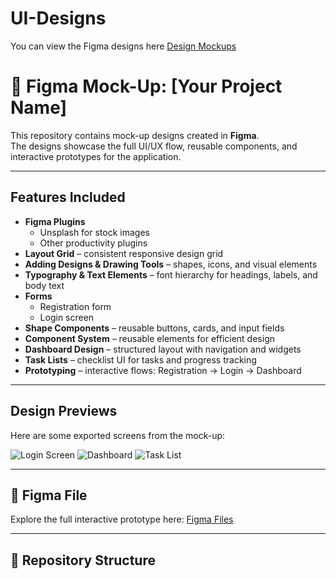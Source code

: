 # UI-Designs
You can view the Figma designs here [Design Mockups](https://www.figma.com/proto/NTotVvWzsX7RDD58Ds5OyI/Mobile-App?page-id=0%3A1&node-id=28-280&viewport=247%2C46%2C0.95&t=JJQ57SI1q36ljf3y-1&scaling=scale-down&content-scaling=fixed)
# 🎨 Figma Mock-Up: [Your Project Name]

This repository contains mock-up designs created in **Figma**.  
The designs showcase the full UI/UX flow, reusable components, and interactive prototypes for the application.

---

##  Features Included
- **Figma Plugins**
  - Unsplash for stock images
  - Other productivity plugins
- **Layout Grid** – consistent responsive design grid
- **Adding Designs & Drawing Tools** – shapes, icons, and visual elements
- **Typography & Text Elements** – font hierarchy for headings, labels, and body text
- **Forms**
  - Registration form
  - Login screen
- **Shape Components** – reusable buttons, cards, and input fields
- **Component System** – reusable elements for efficient design
- **Dashboard Design** – structured layout with navigation and widgets
- **Task Lists** – checklist UI for tasks and progress tracking
- **Prototyping** – interactive flows: Registration → Login → Dashboard

---

## Design Previews
Here are some exported screens from the mock-up:

![Login Screen](designs/login.png)
![Dashboard](designs/dashboard.png)
![Task List](designs/tasklist.png)

---

## 🔗 Figma File
Explore the full interactive prototype here: [Figma Files](https://www.figma.com/proto/NTotVvWzsX7RDD58Ds5OyI/Mobile-App?page-id=0%3A1&node-id=28-280&viewport=247%2C46%2C0.95&t=JJQ57SI1q36ljf3y-1&scaling=scale-down&content-scaling=fixed)

---

## 📂 Repository Structure

